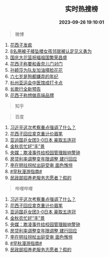 <div align="center"><h2>实时热搜榜</h2><h4>2023-09-26 19:10:01</h4></div>

> 微博  

1. [花西子发疯](https://s.weibo.com/weibo?q=%23%E8%8A%B1%E8%A5%BF%E5%AD%90%E5%8F%91%E7%96%AF%23&t=31&band_rank=1&Refer=top)<br />
2. [8名用被子接坠楼女孩邻居被认定见义勇为](https://s.weibo.com/weibo?q=%238%E5%90%8D%E7%94%A8%E8%A2%AB%E5%AD%90%E6%8E%A5%E5%9D%A0%E6%A5%BC%E5%A5%B3%E5%AD%A9%E9%82%BB%E5%B1%85%E8%A2%AB%E8%AE%A4%E5%AE%9A%E8%A7%81%E4%B9%89%E5%8B%87%E4%B8%BA%23&t=31&band_rank=2&Refer=top)<br />
3. [国庆大花篮祝福祖国繁荣昌盛](https://s.weibo.com/weibo?q=%23%E5%9B%BD%E5%BA%86%E5%A4%A7%E8%8A%B1%E7%AF%AE%E7%A5%9D%E7%A6%8F%E7%A5%96%E5%9B%BD%E7%B9%81%E8%8D%A3%E6%98%8C%E7%9B%9B%23&t=31&band_rank=3&Refer=top)<br />
4. [花西子称要和香奈儿门对门](https://s.weibo.com/weibo?q=%23%E8%8A%B1%E8%A5%BF%E5%AD%90%E7%A7%B0%E8%A6%81%E5%92%8C%E9%A6%99%E5%A5%88%E5%84%BF%E9%97%A8%E5%AF%B9%E9%97%A8%23&t=31&band_rank=4&Refer=top)<br />
5. [孙颖莎为队友加油撞脸花花](https://s.weibo.com/weibo?q=%23%E5%AD%99%E9%A2%96%E8%8E%8E%E4%B8%BA%E9%98%9F%E5%8F%8B%E5%8A%A0%E6%B2%B9%E6%92%9E%E8%84%B8%E8%8A%B1%E8%8A%B1%23&t=31&band_rank=5&Refer=top)<br />
6. [六七岁是狗都嫌弃的年纪](https://s.weibo.com/weibo?q=%E5%85%AD%E4%B8%83%E5%B2%81%E6%98%AF%E7%8B%97%E9%83%BD%E5%AB%8C%E5%BC%83%E7%9A%84%E5%B9%B4%E7%BA%AA&t=31&band_rank=6&Refer=top)<br />
7. [杭州亚运会中医馆成打卡点](https://s.weibo.com/weibo?q=%23%E6%9D%AD%E5%B7%9E%E4%BA%9A%E8%BF%90%E4%BC%9A%E4%B8%AD%E5%8C%BB%E9%A6%86%E6%88%90%E6%89%93%E5%8D%A1%E7%82%B9%23&t=31&band_rank=7&Refer=top)<br />
8. [长歌行全新预告](https://s.weibo.com/weibo?q=%23%E9%95%BF%E6%AD%8C%E8%A1%8C%E5%85%A8%E6%96%B0%E9%A2%84%E5%91%8A%23&t=31&band_rank=8&Refer=top)<br />
9. [花西子称想做高端品牌](https://s.weibo.com/weibo?q=%23%E8%8A%B1%E8%A5%BF%E5%AD%90%E7%A7%B0%E6%83%B3%E5%81%9A%E9%AB%98%E7%AB%AF%E5%93%81%E7%89%8C%23&t=31&band_rank=9&Refer=top)<br />

> 知乎  


> 百度  

1. [习近平这次考察重点强调了什么？](https://www.baidu.com/s?wd=%E4%B9%A0%E8%BF%91%E5%B9%B3%E8%BF%99%E6%AC%A1%E8%80%83%E5%AF%9F%E9%87%8D%E7%82%B9%E5%BC%BA%E8%B0%83%E4%BA%86%E4%BB%80%E4%B9%88%EF%BC%9F&sa=fyb_news&rsv_dl=fyb_news)<br />
2. [花西子回应拿克重计价眉笔](https://www.baidu.com/s?wd=%E8%8A%B1%E8%A5%BF%E5%AD%90%E5%9B%9E%E5%BA%94%E6%8B%BF%E5%85%8B%E9%87%8D%E8%AE%A1%E4%BB%B7%E7%9C%89%E7%AC%94&sa=fyb_news&rsv_dl=fyb_news)<br />
3. [亚运国乒女团3-0日本 豪取五连冠](https://www.baidu.com/s?wd=%E4%BA%9A%E8%BF%90%E5%9B%BD%E4%B9%92%E5%A5%B3%E5%9B%A23-0%E6%97%A5%E6%9C%AC+%E8%B1%AA%E5%8F%96%E4%BA%94%E8%BF%9E%E5%86%A0&sa=fyb_news&rsv_dl=fyb_news)<br />
4. [金秋农忙好“丰”景](https://www.baidu.com/s?wd=%E9%87%91%E7%A7%8B%E5%86%9C%E5%BF%99%E5%A5%BD%E2%80%9C%E4%B8%B0%E2%80%9D%E6%99%AF&sa=fyb_news&rsv_dl=fyb_news)<br />
5. [央媒：欺凌事件给校园管理敲响警钟](https://www.baidu.com/s?wd=%E5%A4%AE%E5%AA%92%EF%BC%9A%E6%AC%BA%E5%87%8C%E4%BA%8B%E4%BB%B6%E7%BB%99%E6%A0%A1%E5%9B%AD%E7%AE%A1%E7%90%86%E6%95%B2%E5%93%8D%E8%AD%A6%E9%92%9F&sa=fyb_news&rsv_dl=fyb_news)<br />
6. [房贷利率调整变年限调整 建行回应](https://www.baidu.com/s?wd=%E6%88%BF%E8%B4%B7%E5%88%A9%E7%8E%87%E8%B0%83%E6%95%B4%E5%8F%98%E5%B9%B4%E9%99%90%E8%B0%83%E6%95%B4+%E5%BB%BA%E8%A1%8C%E5%9B%9E%E5%BA%94&sa=fyb_news&rsv_dl=fyb_news)<br />
7. [李在明拄拐杖出庭受审 面色憔悴](https://www.baidu.com/s?wd=%E6%9D%8E%E5%9C%A8%E6%98%8E%E6%8B%84%E6%8B%90%E6%9D%96%E5%87%BA%E5%BA%AD%E5%8F%97%E5%AE%A1+%E9%9D%A2%E8%89%B2%E6%86%94%E6%82%B4&sa=fyb_news&rsv_dl=fyb_news)<br />
8. [#早秋漫游指南#](https://www.baidu.com/s?wd=%23%E6%97%A9%E7%A7%8B%E6%BC%AB%E6%B8%B8%E6%8C%87%E5%8D%97%23&sa=fyb_news&rsv_dl=fyb_news)<br />
9. [民政部招养老服务志愿者？假的](https://www.baidu.com/s?wd=%E6%B0%91%E6%94%BF%E9%83%A8%E6%8B%9B%E5%85%BB%E8%80%81%E6%9C%8D%E5%8A%A1%E5%BF%97%E6%84%BF%E8%80%85%EF%BC%9F%E5%81%87%E7%9A%84&sa=fyb_news&rsv_dl=fyb_news)<br />

> 哔哩哔哩  

1. [习近平这次考察重点强调了什么？](https://www.baidu.com/s?wd=%E4%B9%A0%E8%BF%91%E5%B9%B3%E8%BF%99%E6%AC%A1%E8%80%83%E5%AF%9F%E9%87%8D%E7%82%B9%E5%BC%BA%E8%B0%83%E4%BA%86%E4%BB%80%E4%B9%88%EF%BC%9F&sa=fyb_news&rsv_dl=fyb_news)<br />
2. [花西子回应拿克重计价眉笔](https://www.baidu.com/s?wd=%E8%8A%B1%E8%A5%BF%E5%AD%90%E5%9B%9E%E5%BA%94%E6%8B%BF%E5%85%8B%E9%87%8D%E8%AE%A1%E4%BB%B7%E7%9C%89%E7%AC%94&sa=fyb_news&rsv_dl=fyb_news)<br />
3. [亚运国乒女团3-0日本 豪取五连冠](https://www.baidu.com/s?wd=%E4%BA%9A%E8%BF%90%E5%9B%BD%E4%B9%92%E5%A5%B3%E5%9B%A23-0%E6%97%A5%E6%9C%AC+%E8%B1%AA%E5%8F%96%E4%BA%94%E8%BF%9E%E5%86%A0&sa=fyb_news&rsv_dl=fyb_news)<br />
4. [金秋农忙好“丰”景](https://www.baidu.com/s?wd=%E9%87%91%E7%A7%8B%E5%86%9C%E5%BF%99%E5%A5%BD%E2%80%9C%E4%B8%B0%E2%80%9D%E6%99%AF&sa=fyb_news&rsv_dl=fyb_news)<br />
5. [央媒：欺凌事件给校园管理敲响警钟](https://www.baidu.com/s?wd=%E5%A4%AE%E5%AA%92%EF%BC%9A%E6%AC%BA%E5%87%8C%E4%BA%8B%E4%BB%B6%E7%BB%99%E6%A0%A1%E5%9B%AD%E7%AE%A1%E7%90%86%E6%95%B2%E5%93%8D%E8%AD%A6%E9%92%9F&sa=fyb_news&rsv_dl=fyb_news)<br />
6. [房贷利率调整变年限调整 建行回应](https://www.baidu.com/s?wd=%E6%88%BF%E8%B4%B7%E5%88%A9%E7%8E%87%E8%B0%83%E6%95%B4%E5%8F%98%E5%B9%B4%E9%99%90%E8%B0%83%E6%95%B4+%E5%BB%BA%E8%A1%8C%E5%9B%9E%E5%BA%94&sa=fyb_news&rsv_dl=fyb_news)<br />
7. [李在明拄拐杖出庭受审 面色憔悴](https://www.baidu.com/s?wd=%E6%9D%8E%E5%9C%A8%E6%98%8E%E6%8B%84%E6%8B%90%E6%9D%96%E5%87%BA%E5%BA%AD%E5%8F%97%E5%AE%A1+%E9%9D%A2%E8%89%B2%E6%86%94%E6%82%B4&sa=fyb_news&rsv_dl=fyb_news)<br />
8. [#早秋漫游指南#](https://www.baidu.com/s?wd=%23%E6%97%A9%E7%A7%8B%E6%BC%AB%E6%B8%B8%E6%8C%87%E5%8D%97%23&sa=fyb_news&rsv_dl=fyb_news)<br />
9. [民政部招养老服务志愿者？假的](https://www.baidu.com/s?wd=%E6%B0%91%E6%94%BF%E9%83%A8%E6%8B%9B%E5%85%BB%E8%80%81%E6%9C%8D%E5%8A%A1%E5%BF%97%E6%84%BF%E8%80%85%EF%BC%9F%E5%81%87%E7%9A%84&sa=fyb_news&rsv_dl=fyb_news)<br />
